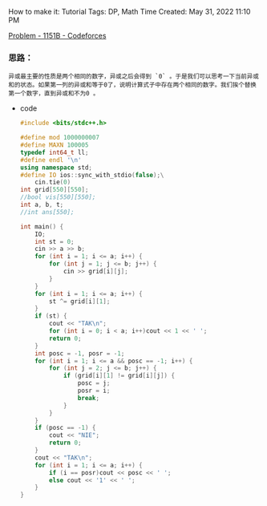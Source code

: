 How to make it: Tutorial
Tags: DP, Math
Time Created: May 31, 2022 11:10 PM

[Problem - 1151B - Codeforces](https://codeforces.com/problemset/problem/1151/B)

### 思路：

    异或最主要的性质是两个相同的数字，异或之后会得到 `0` 。于是我们可以思考一下当前异或和的状态。如果第一列的异或和等于0了，说明计算式子中存在两个相同的数字。我们挨个替换第一个数字，直到异或和不为0 。

- code
    
    ```cpp
    #include <bits/stdc++.h>
    
    #define mod 1000000007
    #define MAXN 100005
    typedef int64_t ll;
    #define endl '\n'
    using namespace std;
    #define IO ios::sync_with_stdio(false);\
        cin.tie(0)
    int grid[550][550];
    //bool vis[550][550];
    int a, b, t;
    //int ans[550];
    
    int main() {
        IO;
        int st = 0;
        cin >> a >> b;
        for (int i = 1; i <= a; i++) {
            for (int j = 1; j <= b; j++) {
                cin >> grid[i][j];
            }
        }
        for (int i = 1; i <= a; i++) {
            st ^= grid[i][1];
        }
        if (st) {
            cout << "TAK\n";
            for (int i = 0; i < a; i++)cout << 1 << ' ';
            return 0;
        }
        int posc = -1, posr = -1;
        for (int i = 1; i <= a && posc == -1; i++) {
            for (int j = 2; j <= b; j++) {
                if (grid[i][1] != grid[i][j]) {
                    posc = j;
                    posr = i;
                    break;
                }
            }
        }
        if (posc == -1) {
            cout << "NIE";
            return 0;
        }
        cout << "TAK\n";
        for (int i = 1; i <= a; i++) {
            if (i == posr)cout << posc << ' ';
            else cout << '1' << ' ';
        }
    }
    ```